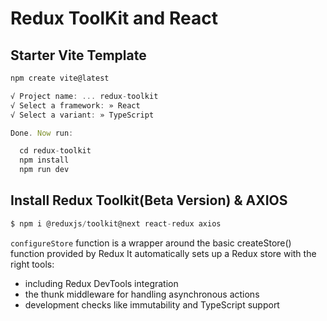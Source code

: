 # Redux ToolKit and React

## Starter Vite Template

```js
npm create vite@latest

√ Project name: ... redux-toolkit
√ Select a framework: » React
√ Select a variant: » TypeScript

Done. Now run:

  cd redux-toolkit
  npm install
  npm run dev

```

## Install Redux Toolkit(Beta Version) & AXIOS

```js
$ npm i @reduxjs/toolkit@next react-redux axios
```

`configureStore` function is a wrapper around the basic createStore() function provided by Redux
It automatically sets up a Redux store with the right tools:

- including Redux DevTools integration
- the thunk middleware for handling asynchronous actions
- development checks like immutability and TypeScript support
